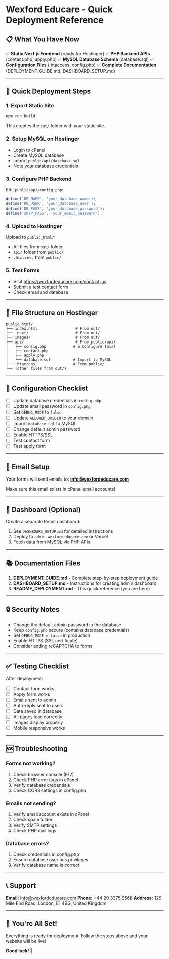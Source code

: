 # Wexford Educare - Quick Deployment Reference

## 📋 What You Have Now

✅ **Static Next.js Frontend** (ready for Hostinger)
✅ **PHP Backend APIs** (contact.php, apply.php)
✅ **MySQL Database Schema** (database.sql)
✅ **Configuration Files** (.htaccess, config.php)
✅ **Complete Documentation** (DEPLOYMENT_GUIDE.md, DASHBOARD_SETUP.md)

---

## 🚀 Quick Deployment Steps

### 1. Export Static Site
```bash
npm run build
```
This creates the `out/` folder with your static site.

### 2. Setup MySQL on Hostinger
- Login to cPanel
- Create MySQL database
- Import `public/api/database.sql`
- Note your database credentials

### 3. Configure PHP Backend
Edit `public/api/config.php`:
```php
define('DB_NAME', 'your_database_name');
define('DB_USER', 'your_database_user');
define('DB_PASS', 'your_database_password');
define('SMTP_PASS', 'your_email_password');
```

### 4. Upload to Hostinger
Upload to `public_html/`:
- All files from `out/` folder
- `api/` folder from `public/`
- `.htaccess` from `public/`

### 5. Test Forms
- Visit https://wexfordeducare.com/contact-us
- Submit a test contact form
- Check email and database

---

## 📁 File Structure on Hostinger

```
public_html/
├── index.html                 # From out/
├── _next/                     # From out/
├── images/                    # From out/
├── api/                       # From public/api/
│   ├── config.php            # ⚙️ Configure this!
│   ├── contact.php
│   ├── apply.php
│   └── database.sql          # Import to MySQL
├── .htaccess                 # From public/
└── (other files from out/)
```

---

## 🔧 Configuration Checklist

- [ ] Update database credentials in `config.php`
- [ ] Update email password in `config.php`
- [ ] Set `DEBUG_MODE` to `false`
- [ ] Update `ALLOWED_ORIGIN` to your domain
- [ ] Import `database.sql` to MySQL
- [ ] Change default admin password
- [ ] Enable HTTPS/SSL
- [ ] Test contact form
- [ ] Test apply form

---

## 📧 Email Setup

Your forms will send emails to: **info@wexfordeducare.com**

Make sure this email exists in cPanel email accounts!

---

## 🎯 Dashboard (Optional)

Create a separate React dashboard:
1. See `DASHBOARD_SETUP.md` for detailed instructions
2. Deploy to `admin.wexfordeducare.com` or Vercel
3. Fetch data from MySQL via PHP APIs

---

## 📚 Documentation Files

1. **DEPLOYMENT_GUIDE.md** - Complete step-by-step deployment guide
2. **DASHBOARD_SETUP.md** - Instructions for creating admin dashboard
3. **README_DEPLOYMENT.md** - This quick reference (you are here)

---

## 🔒 Security Notes

- Change the default admin password in the database
- Keep `config.php` secure (contains database credentials)
- Set `DEBUG_MODE = false` in production
- Enable HTTPS (SSL certificate)
- Consider adding reCAPTCHA to forms

---

## ✅ Testing Checklist

After deployment:
- [ ] Contact form works
- [ ] Apply form works
- [ ] Emails sent to admin
- [ ] Auto-reply sent to users
- [ ] Data saved in database
- [ ] All pages load correctly
- [ ] Images display properly
- [ ] Mobile responsive works

---

## 🆘 Troubleshooting

### Forms not working?
1. Check browser console (F12)
2. Check PHP error logs in cPanel
3. Verify database credentials
4. Check CORS settings in config.php

### Emails not sending?
1. Verify email account exists in cPanel
2. Check spam folder
3. Verify SMTP settings
4. Check PHP mail logs

### Database errors?
1. Check credentials in config.php
2. Ensure database user has privileges
3. Verify database name is correct

---

## 📞 Support

**Email:** info@wexfordeducare.com
**Phone:** +44 20 3375 9568
**Address:** 129 Mile End Road, London, E1 4BG, United Kingdom

---

## 🎉 You're All Set!

Everything is ready for deployment. Follow the steps above and your website will be live!

**Good luck! 🚀**
